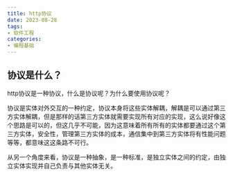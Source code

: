 ```yaml
---
title: http协议
date: 2023-08-28
tags: 
- 软件工程
categories:
- 编程基础
---
```




## 协议是什么？

http协议是一种协议，什么是协议呢？为什么要使用协议呢？

协议是实体对外交互的一种约定，协议本身将这些实体解耦，解耦是可以通过第三方实体解耦，但是那样的话第三方实体就需要实现所有对应的实现，这么说好像这个思路是可以的，但这几乎不可能，因为这意味着所有所有的实体都要通过这个第三方实体，安全性，管理第三方实体的成本，通信集中到第三方实体将有性能问题等等，都意味这这条路不可行。

从另一个角度来看，协议是一种抽象，是一种标准，是独立实体之间的约定，由独立实体实现并自己负责与其他实体无关。




























